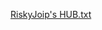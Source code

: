 
[RiskyJoip's HUB.txt](https://github.com/MainHackScripts/RiskyJoip-sHub/files/6563849/RiskyJoip.s.HUB.txt)
